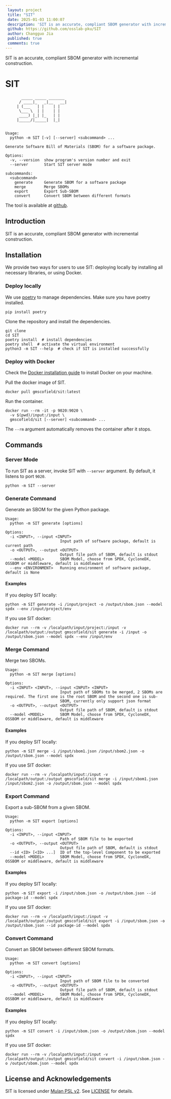 ```yaml
---
 layout: project
 title: "SIT"
 date: 2025-01-03 11:00:07
 description: 'SIT is an accurate, compliant SBOM generator with incremental construction.'
 github: https://github.com/osslab-pku/SIT
 author: Changguo Jia
 published: true
 comments: true
---
```


SIT is an accurate, compliant SBOM generator with incremental construction.

# SIT

```
       _____ _____ _______ 
      / ____|_   _|__   __|
     | (___   | |    | |   
      \___ \  | |    | |   
      ____) |_| |_   | |   
     |_____/|_____|  |_|   
            

Usage:
  python -m SIT [-v] [--server] <subcommand> ...

Generate Software Bill of Materials (SBOM) for a software package.

Options:
  -v, --version  show program's version number and exit
  --server       Start SIT server mode

subcommands:
  <subcommand>
    generate     Generate SBOM for a software package
    merge        Merge SBOMs
    export       Export Sub-SBOM
    convert      Convert SBOM between different formats
```

The tool is available at [github](https://github.com/osslab-pku/SIT).

## Introduction

SIT is an accurate, compliant SBOM generator with incremental construction.

## Installation

We provide two ways for users to use SIT: deploying locally by installing all necessary libraries, or using Docker.

### Deploy locally

We use [poetry](https://python-poetry.org/) to manage dependencies. Make sure you have poetry installed.

```shell
pip install poetry
```

Clone the repository and install the dependencies.

```shell
git clone 
cd SIT
poetry install  # install dependencies
poetry shell  # activate the virtual environment
python3 -m SIT --help  # check if SIT is installed successfully
```

### Deploy with Docker

Check the [Docker installation guide](https://docs.docker.com/get-docker/) to install Docker on your machine.

Pull the docker image of SIT.
```shell
docker pull gmscofield/sit:latest
```

Run the container.
```shell
docker run --rm -it -p 9020:9020 \
  -v $(pwd)/input:/input \
  gmscofield/sit [--server] <subcommand> ...
```

The `--rm` argument automatically removes the container after it stops.

## Commands

### Server Mode

To run SIT as a server, invoke SIT with `--server` argument. By default, it listens to port `9020`.

```shell
python -m SIT --server
```

### Generate Command

Generate an SBOM for the given Python package.

```shell
Usage:
  python -m SIT generate [options]

Options:
  -i <INPUT>, --input <INPUT>
                        Input path of software package, default is current path
  -o <OUTPUT>, --output <OUTPUT>
                        Output file path of SBOM, default is stdout
  --model <MODEL>       SBOM Model, choose from SPDX, CycloneDX, OSSBOM or middleware, default is middleware
  --env <ENVIRONMENT>   Running environment of software package, default is None
```

#### Examples

If you deploy SIT locally:
```shell
python -m SIT generate -i /input/project -o /output/sbom.json --model spdx --env /input/project/env
```

If you use SIT docker:
```shell
docker run --rm -v /localpath/input/project:/input -v /localpath/output:/output gmscofield/sit generate -i /input -o /output/sbom.json --model spdx --env /input/env
```

### Merge Command

Merge two SBOMs.

```shell
Usage:
  python -m SIT merge [options]

Options:
  -i <INPUT> <INPUT>, --input <INPUT> <INPUT>
                        Input path of SBOMs to be merged, 2 SBOMs are required. The first one is the root SBOM and the second one is sub-
                        SBOM, currently only support json format
  -o <OUTPUT>, --output <OUTPUT>
                        Output file path of SBOM, default is stdout
  --model <MODEL>       SBOM Model, choose from SPDX, CycloneDX, OSSBOM or middleware, default is middleware
```

#### Examples

If you deploy SIT locally:
```shell
python -m SIT merge -i /input/sbom1.json /input/sbom2.json -o /output/sbom.json --model spdx
```

If you use SIT docker:
```shell
docker run --rm -v /localpath/input:/input -v /localpath/output:/output gmscofield/sit merge -i /input/sbom1.json /input/sbom2.json -o /output/sbom.json --model spdx
```

### Export Command

Export a sub-SBOM from a given SBOM.

```shell
Usage:
  python -m SIT export [options]

Options:
  -i <INPUT>, --input <INPUT>
                        Path of SBOM file to be exported
  -o <OUTPUT>, --output <OUTPUT>
                        Output file path of SBOM, default is stdout
  --id <ID> [<ID> ...]  ID of the top-level Component to be exported
  --model <MODEL>       SBOM Model, choose from SPDX, CycloneDX, OSSBOM or middleware, default is middleware
```

#### Examples

If you deploy SIT locally:
```shell
python -m SIT export -i /input/sbom.json -o /output/sbom.json --id package-id --model spdx
```

If you use SIT docker:
```shell
docker run --rm -v /localpath/input:/input -v /localpath/output:/output gmscofield/sit export -i /input/sbom.json -o /output/sbom.json --id package-id --model spdx
```

### Convert Command

Convert an SBOM between different SBOM formats.

```shell
Usage:
  python -m SIT convert [options]

Options:
  -i <INPUT>, --input <INPUT>
                        Input path of SBOM file to be converted
  -o <OUTPUT>, --output <OUTPUT>
                        Output file path of SBOM, default is stdout
  --model <MODEL>       SBOM Model, choose from SPDX, CycloneDX, OSSBOM or middleware, default is middleware
```

#### Examples

If you deploy SIT locally:
```shell
python -m SIT convert -i /input/sbom.json -o /output/sbom.json --model spdx
```

If you use SIT docker:
```shell
docker run --rm -v /localpath/input:/input -v /localpath/output:/output gmscofield/sit convert -i /input/sbom.json -o /output/sbom.json --model spdx
```

## License and Acknowledgements

SIT is licensed under [Mulan PSL v2](http://license.coscl.org.cn/MulanPubL-2.0/). See [LICENSE](https://github.com/osslab-pku/SIT/blob/master/LICENSE) for details.
